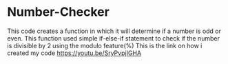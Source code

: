 # Number-Checker
This code creates a function in which it will determine if a number is odd or even. This function used simple if-else-if statement to check if the number is divisible by 2 using the modulo feature(%)
This is the link on how i created my code
https://youtu.be/SryPvpjIGHA
